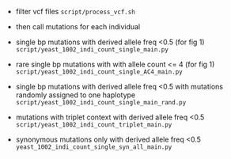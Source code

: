 
- filter vcf files
`script/process_vcf.sh`

- then call mutations for each individual
- single bp mutations with derived allele freq <0.5 (for fig 1)
`script/yeast_1002_indi_count_single_main.py`
- rare single bp mutations with with allele count <= 4 (for fig 1)
`script/yeast_1002_indi_count_single_AC4_main.py`

- single bp mutations with derived allele freq <0.5 with mutations randomly assigned to one haplotype
`script/yeast_1002_indi_count_single_main_rand.py`

- mutations with triplet context with derived allele freq <0.5
`script/yeast_1002_indi_count_triplet_main.py`

- synonymous mutations only with derived allele freq <0.5
`yeast_1002_indi_count_single_syn_all_main.py`
